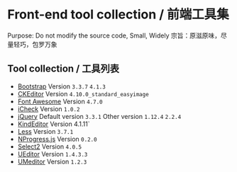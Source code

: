 # Front-end tool collection / 前端工具集

Purpose: Do not modify the source code, Small, Widely
宗旨：原滋原味，尽量轻巧，包罗万象

## Tool collection / 工具列表
*   [Bootstrap](https://getbootstrap.com/) Version `3.3.7` `4.1.3`
*   [CKEditor](https://ckeditor.com/) Version `4.10.0_standard_easyimage`
*   [Font Awesome](https://fontawesome.com/) Version `4.7.0`
*   [iCheck](https://github.com/fronteed/icheck) Version `1.0.2`
*   [jQuery](https://jquery.com/) Default version `3.3.1` Other version `1.12.4` `2.2.4`
*   [KindEditor](http://kindeditor.net) Version 4.1.11`
*   [Less](http://lesscss.org) Version `3.7.1`
*   [NProgress.js](http://ricostacruz.com/nprogress/) Version `0.2.0`
*   [Select2](https://select2.org/) Version `4.0.5`
*   [UEditor](http://ueditor.baidu.com/website/index.html) Version `1.4.3.3`
*   [UMeditor](http://ueditor.baidu.com/website/index.html) Version `1.2.3`
